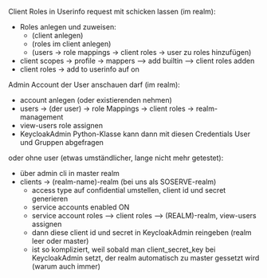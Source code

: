 Client Roles in Userinfo request mit schicken lassen (im realm):
- Roles anlegen und zuweisen:
  - (client anlegen)
  - (roles im client anlegen)
  - (users -> role mappings -> client roles -> user zu roles hinzufügen)
- client scopes -> profile -> mappers --> add builtin --> client roles adden
- client roles -> add to userinfo auf on


Admin Account der User anschauen darf (im realm):
- account anlegen (oder existierenden nehmen)
- users -> (der user) -> role Mappings -> client roles -> realm-management
- view-users role assignen
- KeycloakAdmin Python-Klasse kann dann mit diesen Credentials User und Gruppen abgefragen


oder ohne user (etwas umständlicher, lange nicht mehr getestet):
- über admin cli in master realm
- clients -> (realm-name)-realm (bei uns als SOSERVE-realm)
  - access type auf confidential umstellen, client id und secret generieren
  - service accounts enabled ON
  - service account roles --> client roles --> (REALM)-realm, view-users assignen
  - dann diese client id und secret in KeycloakAdmin reingeben (realm leer oder master)
  - ist so kompliziert, weil sobald man client_secret_key bei KeycloakAdmin setzt, der realm automatisch zu master gessetzt wird (warum auch immer)